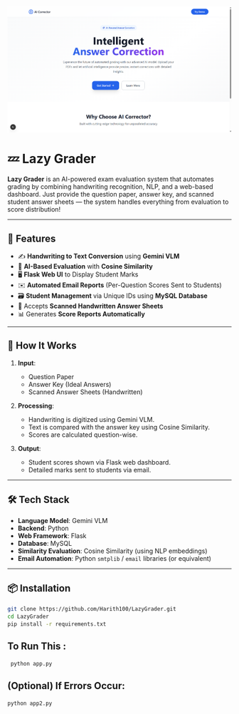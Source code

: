 [![Demo](assets/thumbnail.png)](assets/demo.mp4)

# 💤 Lazy Grader

**Lazy Grader** is an AI-powered exam evaluation system that automates grading by combining handwriting recognition, NLP, and a web-based dashboard. Just provide the question paper, answer key, and scanned student answer sheets — the system handles everything from evaluation to score distribution!

---

## 🚀 Features

- ✍️ **Handwriting to Text Conversion** using **Gemini VLM**
- 🧠 **AI-Based Evaluation** with **Cosine Similarity**
- 🖥️ **Flask Web UI** to Display Student Marks
- ✉️ **Automated Email Reports** (Per-Question Scores Sent to Students)
- 🗃️ **Student Management** via Unique IDs using **MySQL Database**
- 📄 Accepts **Scanned Handwritten Answer Sheets**
- 📊 Generates **Score Reports Automatically**

---

## 🧠 How It Works

1. **Input**:
   - Question Paper
   - Answer Key (Ideal Answers)
   - Scanned Answer Sheets (Handwritten)

2. **Processing**:
   - Handwriting is digitized using Gemini VLM.
   - Text is compared with the answer key using Cosine Similarity.
   - Scores are calculated question-wise.

3. **Output**:
   - Student scores shown via Flask web dashboard.
   - Detailed marks sent to students via email.

---

## 🛠️ Tech Stack

- **Language Model**: Gemini VLM
- **Backend**: Python
- **Web Framework**: Flask
- **Database**: MySQL
- **Similarity Evaluation**: Cosine Similarity (using NLP embeddings)
- **Email Automation**: Python `smtplib` / `email` libraries (or equivalent)

---

## 📦 Installation

```bash
git clone https://github.com/Harith100/LazyGrader.git
cd LazyGrader
pip install -r requirements.txt

```

## To Run This :
```bash
 python app.py
```

## (Optional) If Errors Occur:
```bash
python app2.py
```


